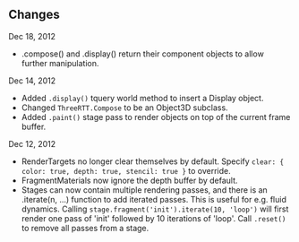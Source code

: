Changes
-------

Dec 18, 2012
* .compose() and .display() return their component objects to allow further manipulation.

Dec 14, 2012

* Added `.display()` tquery world method to insert a Display object.
* Changed `ThreeRTT.Compose` to be an Object3D subclass.
* Added `.paint()` stage pass to render objects on top of the current frame buffer.

Dec 12, 2012

* RenderTargets no longer clear themselves by default. Specify `clear: { color: true, depth: true, stencil: true }` to override.
* FragmentMaterials now ignore the depth buffer by default.
* Stages can now contain multiple rendering passes, and there is an .iterate(n, ...) function to add iterated passes. This is useful for e.g. fluid dynamics. Calling `stage.fragment('init').iterate(10, 'loop')` will first render one pass of 'init' followed by 10 iterations of 'loop'. Call `.reset()` to remove all passes from a stage.
